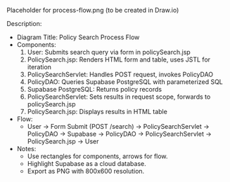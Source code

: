 Placeholder for process-flow.png (to be created in Draw.io)

Description:
- Diagram Title: Policy Search Process Flow
- Components:
  1. User: Submits search query via form in policySearch.jsp
  2. PolicySearch.jsp: Renders HTML form and table, uses JSTL for iteration
  3. PolicySearchServlet: Handles POST request, invokes PolicyDAO
  4. PolicyDAO: Queries Supabase PostgreSQL with parameterized SQL
  5. Supabase PostgreSQL: Returns policy records
  6. PolicySearchServlet: Sets results in request scope, forwards to policySearch.jsp
  7. PolicySearch.jsp: Displays results in HTML table
- Flow:
  - User → Form Submit (POST /search) → PolicySearchServlet → PolicyDAO → Supabase → PolicyDAO → PolicySearchServlet → PolicySearch.jsp → User
- Notes:
  - Use rectangles for components, arrows for flow.
  - Highlight Supabase as a cloud database.
  - Export as PNG with 800x600 resolution.